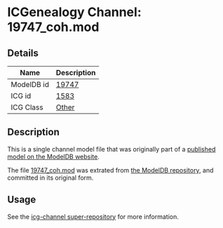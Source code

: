 # ICGenealogy Channel: 19747\_coh.mod

## Details

Name | Description
---- | -----------
ModelDB id | [19747](http://senselab.med.yale.edu/ModelDB/ShowModel.cshtml?model=19747)
ICG id | [1583](http://icg.neurotheory.ox.ac.uk/channels/other/1583)
ICG Class | [Other](http://icg.neurotheory.ox.ac.uk/channels/other)

## Description

This is a single channel model file that was originally part of a [published model on the ModelDB website](http://senselab.med.yale.edu/mModelDB/ShowModel.cshtml?model=19747).

The file [19747\_coh.mod](19747_coh.mod) was extrated from [the ModelDB repository](http://senselab.med.yale.edu/ModelDB/ShowModel.cshtml?model=19747), and committed in its original form.

## Usage

See the [icg-channel super-repository](https://github.com/icgenealogy/icg-channels) for more information.